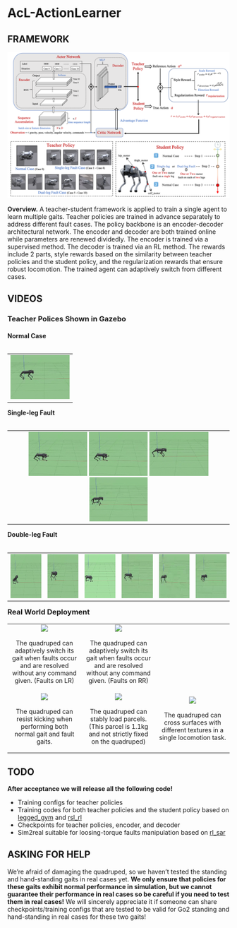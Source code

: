# AcL-ActionLearner

## FRAMEWORK

![Overview](video&pics/framework.png)

**Overview.** A teacher-student framework is applied to train a single agent to learn multiple gaits. 
Teacher policies are trained in advance separately to address different fault cases. The policy backbone 
is an encoder-decoder architectural network. The encoder and decoder are both trained online while parameters 
are renewed dividedly. The encoder is trained via a supervised method. The decoder is trained via an RL method. 
The rewards include 2 parts, style rewards based on the similarity between teacher policies and the student policy, 
and the regularization rewards that ensure robust locomotion. The trained agent can adaptively switch from different cases.


## VIDEOS

### Teacher Polices Shown in Gazebo

#### Normal Case
<table align="left" width="100%">
    <tr>
        <td align="center" colspan="6">
            <img src="video&pics/re0.gif" height="100px">
        </td>
    </tr>
</table>

#### Single-leg Fault
<table align="left" width="100%">
    <tr>
        <td align="center" colspan="6">
            <img src="video&pics/re1.gif" height="100px">
            <img src="video&pics/re1.gif" height="100px">
            <img src="video&pics/re3.gif" height="100px">
            <img src="video&pics/re4.gif" height="100px">
        </td>
    </tr>
</table>

#### Double-leg Fault
<table align="left" width="100%">
    <tr>
        <td align="center"><img src="video&pics/re5.gif" height="100px"></td>
        <td align="center"><img src="video&pics/re6.gif" height="100px"></td>
        <td align="center"><img src="video&pics/re7.gif" height="100px"></td>
        <td align="center"><img src="video&pics/re8.gif" height="100px"></td>
        <td align="center"><img src="video&pics/re9.gif" height="100px"></td>
        <td align="center"><img src="video&pics/re10.gif" height="100px"></td>
    </tr>
</table>






### Real World Deployment

<table align="center">
    <tr>
        <td align="center" width="33%">
            <img src="video&pics/LR.gif" width="100%" height="auto">
            <p>The quadruped can adaptively switch its gait when faults occur and are resolved without any command given. (Faults on LR)</p>
        </td>
        <td align="center" width="33%">
            <img src="video&pics/RR.gif" width="100%" height="auto">
            <p>The quadruped can adaptively switch its gait when faults occur and are resolved without any command given. (Faults on RR)</p>
        </td>
    </tr>
    <tr>
        <td align="center" width="33%">
            <img src="video&pics/KICKING.gif" width="100%" height="auto">
            <p>The quadruped can resist kicking when performing both normal gait and fault gaits.</p>
        </td>
        <td align="center" width="33%">
            <img src="video&pics/LOADING.gif" width="100%" height="auto">
            <p>The quadruped can stably load parcels. (This parcel is 1.1kg and not strictly fixed on the quadruped)</p>
        </td>
        <td align="center" width="33%">
            <img src="video&pics/CROSS.gif" width="100%" height="auto">
            <p>The quadruped can cross surfaces with different textures in a single locomotion task.</p>
        </td>
    </tr>
</table>



## TODO

**After acceptance we will release all the following code!**

- Training configs for teacher policies
- Training codes for both teacher policies and the student policy based on [legged_gym](https://github.com/leggedrobotics/legged_gym) and [rsl_rl](https://github.com/leggedrobotics/rsl_rl)
- Checkpoints for teacher policies, encoder, and decoder
- Sim2real suitable for loosing-torque faults manipulation based on [rl_sar](https://github.com/fan-ziqi/rl_sar)

## ASKING FOR HELP
We’re afraid of damaging the quadruped, so we haven’t tested the standing and hand-standing gaits in real cases yet. **We only ensure that policies for these gaits exhibit normal performance in simulation, but we cannot guarantee their performance in real cases so be careful if you need to test them in real cases!**  We will sincerely appreciate it if someone can share checkpoints/training configs that are tested to be valid for Go2 standing and hand-standing in real cases for these two gaits!

